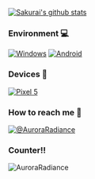 [![Sakurai's github stats](https://github-readme-stats.vercel.app/api?username=AuroraRadiance&show_icons=true)](https://github.com/AuroraRadiance)

### Environment 💻
[![Windows](https://img.shields.io/badge/Windows-00BBFF?style=flat-square&logo=Windows&logoColor=FFFFFF&labelColor=00BBFF)](https://www.microsoft.com/windows10)
[![Android](https://img.shields.io/badge/Android-00C000?style=flat-square&logo=android&logoColor=FFFFFF&labelColor=00C000)](https://www.android.com/)


### Devices 📱
[![Pixel 5](https://img.shields.io/badge/Pixel%205-00C000?style=flat-square&logo=google&logoColor=FFFFFF&labelColor=00C000)](https://store.google.com/)

### How to reach me 👋
[![@AuroraRadiance](https://img.shields.io/badge/%40AuroraRadiance-0088CC?style=flat-square&logo=telegram&logoColor=FFFFFF&labelColor=0088CC)](https://t.me/AuroraRadiance)

### Counter!!

![AuroraRadiance](https://count.getloli.com/get/@AuroraRadiance?theme=asoul)
